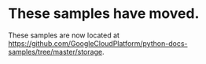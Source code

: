 # These samples have moved.

These samples are now located at https://github.com/GoogleCloudPlatform/python-docs-samples/tree/master/storage.
